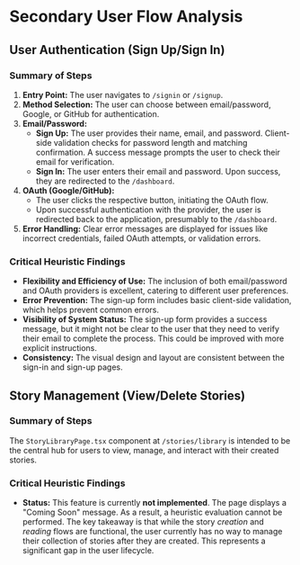 # Secondary User Flow Analysis

## User Authentication (Sign Up/Sign In)

### Summary of Steps
1.  **Entry Point:** The user navigates to `/signin` or `/signup`.
2.  **Method Selection:** The user can choose between email/password, Google, or GitHub for authentication.
3.  **Email/Password:**
    *   **Sign Up:** The user provides their name, email, and password. Client-side validation checks for password length and matching confirmation. A success message prompts the user to check their email for verification.
    *   **Sign In:** The user enters their email and password. Upon success, they are redirected to the `/dashboard`.
4.  **OAuth (Google/GitHub):**
    *   The user clicks the respective button, initiating the OAuth flow.
    *   Upon successful authentication with the provider, the user is redirected back to the application, presumably to the `/dashboard`.
5.  **Error Handling:** Clear error messages are displayed for issues like incorrect credentials, failed OAuth attempts, or validation errors.

### Critical Heuristic Findings
*   **Flexibility and Efficiency of Use:** The inclusion of both email/password and OAuth providers is excellent, catering to different user preferences.
*   **Error Prevention:** The sign-up form includes basic client-side validation, which helps prevent common errors.
*   **Visibility of System Status:** The sign-up form provides a success message, but it might not be clear to the user that they need to verify their email to complete the process. This could be improved with more explicit instructions.
*   **Consistency:** The visual design and layout are consistent between the sign-in and sign-up pages.

## Story Management (View/Delete Stories)

### Summary of Steps
The `StoryLibraryPage.tsx` component at `/stories/library` is intended to be the central hub for users to view, manage, and interact with their created stories.

### Critical Heuristic Findings
*   **Status:** This feature is currently **not implemented**. The page displays a "Coming Soon" message. As a result, a heuristic evaluation cannot be performed. The key takeaway is that while the story *creation* and *reading* flows are functional, the user currently has no way to manage their collection of stories after they are created. This represents a significant gap in the user lifecycle.